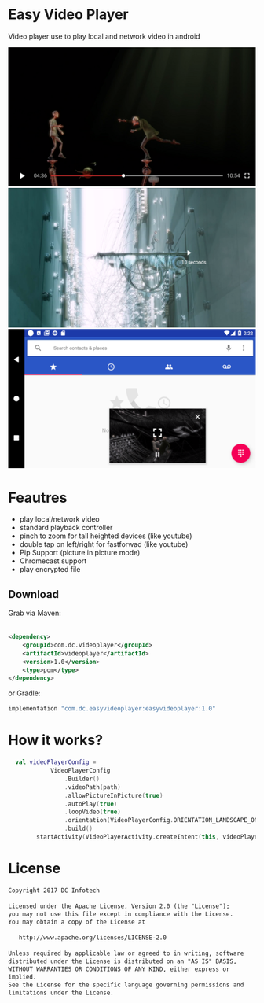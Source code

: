 # Easy Video Player

Video player use to play local and network video in android

![](images/preview.png)
![](images/doubletap.png)
![](images/pip.png)

# Feautres

- play local/network video
- standard playback controller
- pinch to zoom for tall heighted devices (like youtube)
- double tap on left/right for fastforwad (like youtube)
- Pip Support (picture in picture mode)
- Chromecast support
- play encrypted file

Download
--------

Grab via Maven:

```xml

<dependency>
    <groupId>com.dc.videoplayer</groupId>
    <artifactId>videoplayer</artifactId>
    <version>1.0</version>
    <type>pom</type>
</dependency>
```

or Gradle:

```groovy
implementation "com.dc.easyvideoplayer:easyvideoplayer:1.0"
```

# How it works?

```kotlin
  val videoPlayerConfig =
            VideoPlayerConfig
                .Builder()
                .videoPath(path)
                .allowPictureInPicture(true)
                .autoPlay(true)
                .loopVideo(true)
                .orientation(VideoPlayerConfig.ORIENTATION_LANDSCAPE_ONLY)
                .build()
        startActivity(VideoPlayerActivity.createIntent(this, videoPlayerConfig))
```

# License

```
Copyright 2017 DC Infotech

Licensed under the Apache License, Version 2.0 (the "License");
you may not use this file except in compliance with the License.
You may obtain a copy of the License at

   http://www.apache.org/licenses/LICENSE-2.0

Unless required by applicable law or agreed to in writing, software
distributed under the License is distributed on an "AS IS" BASIS,
WITHOUT WARRANTIES OR CONDITIONS OF ANY KIND, either express or implied.
See the License for the specific language governing permissions and
limitations under the License.
